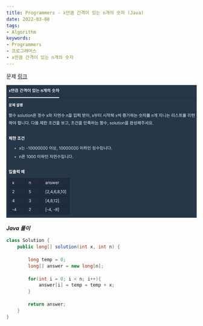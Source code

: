 ```yaml
---
title: Programmers - x만큼 간격이 있는 n개의 숫자 (Java)
date: 2022-03-08
tags:
- Algorithm
keywords:
- Programmers
- 프로그래머스
- x만큼 간격이 있는 n개의 숫자
---
```


문제 [링크](https://school.programmers.co.kr/learn/courses/30/lessons/12954)

![](problem.png)

_**Java 풀이**_
```java
class Solution {
    public long[] solution(int x, int n) {
        
        long temp = 0;
        long[] answer = new long[n];
        
        for(int i = 0; i < n; i++){
            answer[i] = temp = temp + x;
        }
        
        return answer;
    }
}
```
